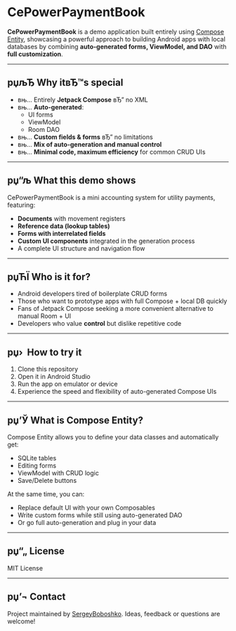 ﻿# CePowerPaymentBook

**CePowerPaymentBook** is a demo application built entirely using [Compose Entity](https://github.com/SergeyBoboshko/ComposeEntity), showcasing a powerful approach to building Android apps with local databases by combining **auto-generated forms, ViewModel, and DAO** with **full customization**.

---

## рџљЂ Why itвЂ™s special

- вњ… Entirely **Jetpack Compose** вЂ” no XML
- вњ… **Auto-generated**:
    - UI forms
    - ViewModel
    - Room DAO
- вњ… **Custom fields & forms** вЂ” no limitations
- вњ… **Mix of auto-generation and manual control**
- вњ… **Minimal code, maximum efficiency** for common CRUD UIs

---

## рџ“љ What this demo shows

CePowerPaymentBook is a mini accounting system for utility payments, featuring:

- **Documents** with movement registers
- **Reference data (lookup tables)**
- **Forms with interrelated fields**
- **Custom UI components** integrated in the generation process
- A complete UI structure and navigation flow

---

## рџЋЇ Who is it for?

- Android developers tired of boilerplate CRUD forms
- Those who want to prototype apps with full Compose + local DB quickly
- Fans of Jetpack Compose seeking a more convenient alternative to manual Room + UI
- Developers who value **control** but dislike repetitive code

---

## рџ›  How to try it

1. Clone this repository
2. Open it in Android Studio
3. Run the app on emulator or device
4. Experience the speed and flexibility of auto-generated Compose UIs

---

## рџ’Ў What is Compose Entity?

Compose Entity allows you to define your data classes and automatically get:

- SQLite tables
- Editing forms
- ViewModel with CRUD logic
- Save/Delete buttons

At the same time, you can:

- Replace default UI with your own Composables
- Write custom forms while still using auto-generated DAO
- Or go full auto-generation and plug in your data

---

## рџ“„ License

MIT License

---

## рџ’¬ Contact

Project maintained by [SergeyBoboshko](https://github.com/SergeyBoboshko). Ideas, feedback or questions are welcome!
